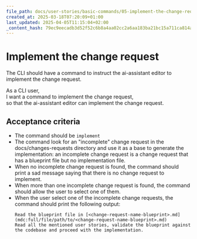 ```yaml
---
file_path: docs/user-stories/basic-commands/05-implement-the-change-request.md
created_at: 2025-03-18T07:20:09+01:00
last_updated: 2025-04-05T11:15:04+02:00
_content_hash: 79ec9eecadb3d52f52c6b8a4aa02cc2a6aa183ba21bc15a711ca814aca9e1cd1
---
```


# Implement the change request
The CLI should have a command to instruct the ai-assistant editor to implement the change request.

As a CLI user,  
I want a command to implement the change request,  
so that the ai-assistant editor can implement the change request.

## Acceptance criteria
- The command should be `implement`
- The command look for an "incomplete" change request in the docs/changes-requests directory and use it as a base to generate the implementation: an incomplete change request is a change request that has a blueprint file but no implementation file.
- When no incomplete change request is found, the command should print a sad message saying that there is no change request to implement.
- When more than one incomplete change request is found, the command should allow the user to select one of them.
- When the user select one of the incomplete change requests, the command should print the following output:
  ```
  Read the blueprint file in [<change-request-name-blueprint>.md](mdc:full/file/path/to/<change-request-name-blueprint>.md)
  Read all the mentioned user stories, validate the blueprint against the codebase and proceed with the implementation.
  ```